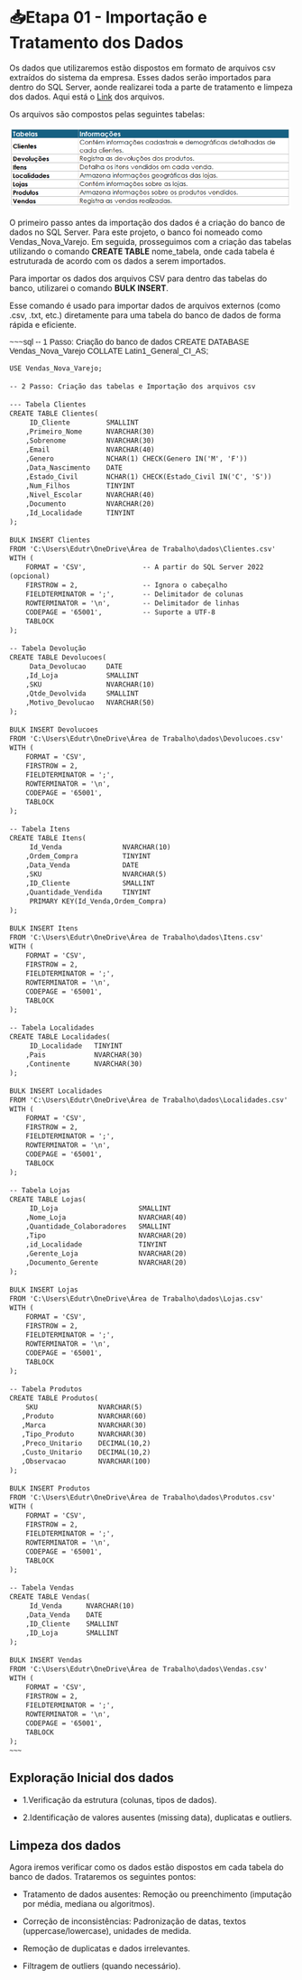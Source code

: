 <h1>📥Etapa 01 - Importação e Tratamento dos Dados</h1> 

Os dados que utilizaremos estão dispostos em formato de arquivos csv extraídos do sistema da empresa. Esses dados serão importados para dentro do SQL Server, aonde realizarei toda a parte de tratamento e limpeza dos dados. Aqui está o <a href="https://github.com/DuduTrindade/Portifolio/tree/main/Projetos/Projeto%2001%20-%20An%C3%A1lise%20de%20Vendas/Etapa%2001%20Importa%C3%A7%C3%A3o%20e%20Tratamento%20dos%20Dados/dados">Link</a> dos arquivos.

Os arquivos são compostos pelas seguintes tabelas:

<div align="center" style="display: inline-block;">
	<img  width="500" src="https://github.com/DuduTrindade/Portifolio/blob/main/Projetos/Projeto%2001%20-%20An%C3%A1lise%20de%20Vendas/Etapa%2001%20Importa%C3%A7%C3%A3o%20e%20Tratamento%20dos%20Dados/img/tb.png">
</div>



O primeiro passo antes da importação dos dados é a criação do banco de dados no SQL Server. Para este projeto, o banco foi nomeado como Vendas_Nova_Varejo. Em seguida, prosseguimos com a criação das tabelas utilizando o comando **CREATE TABLE** nome_tabela, onde cada tabela é estruturada de acordo com os dados a serem importados.

Para importar os dados dos arquivos CSV para dentro das tabelas do banco, utilizarei o comando **BULK INSERT**.

Esse comando é usado para importar dados de arquivos externos (como .csv, .txt, etc.) diretamente para uma tabela do banco de dados de forma rápida e eficiente.

<div style="font-family: Arial, sans-serif;">	
	~~~sql
	-- 1 Passo: Criação do banco de dados
	CREATE DATABASE Vendas_Nova_Varejo COLLATE Latin1_General_CI_AS;

	USE Vendas_Nova_Varejo;

	-- 2 Passo: Criação das tabelas e Importação dos arquivos csv 

	--- Tabela Clientes
	CREATE TABLE Clientes(
	     ID_Cliente         SMALLINT 
	    ,Primeiro_Nome      NVARCHAR(30) 
	    ,Sobrenome          NVARCHAR(30) 
	    ,Email              NVARCHAR(40) 
	    ,Genero             NCHAR(1) CHECK(Genero IN('M', 'F')) 
	    ,Data_Nascimento    DATE 
	    ,Estado_Civil       NCHAR(1) CHECK(Estado_Civil IN('C', 'S')) 
	    ,Num_Filhos         TINYINT 
	    ,Nivel_Escolar      NVARCHAR(40) 
	    ,Documento          NVARCHAR(20) 
	    ,Id_Localidade      TINYINT 
	);

	BULK INSERT Clientes
	FROM 'C:\Users\Edutr\OneDrive\Área de Trabalho\dados\Clientes.csv'
	WITH (
	    FORMAT = 'CSV',              -- A partir do SQL Server 2022 (opcional)
	    FIRSTROW = 2,                -- Ignora o cabeçalho
	    FIELDTERMINATOR = ';',       -- Delimitador de colunas
	    ROWTERMINATOR = '\n',        -- Delimitador de linhas
	    CODEPAGE = '65001',          -- Suporte a UTF-8
	    TABLOCK
	);

	-- Tabela Devolução
	CREATE TABLE Devolucoes(
	     Data_Devolucao     DATE 
	    ,Id_Loja            SMALLINT    
	    ,SKU                NVARCHAR(10) 
	    ,Qtde_Devolvida     SMALLINT 
	    ,Motivo_Devolucao   NVARCHAR(50)     
	);

	BULK INSERT Devolucoes
	FROM 'C:\Users\Edutr\OneDrive\Área de Trabalho\dados\Devolucoes.csv'
	WITH (
	    FORMAT = 'CSV',              
	    FIRSTROW = 2,                
	    FIELDTERMINATOR = ';',       
	    ROWTERMINATOR = '\n',        
	    CODEPAGE = '65001',          
	    TABLOCK
	);

	-- Tabela Itens
	CREATE TABLE Itens(
	     Id_Venda               NVARCHAR(10)
	    ,Ordem_Compra           TINYINT
	    ,Data_Venda             DATE
	    ,SKU                    NVARCHAR(5)
	    ,ID_Cliente             SMALLINT
	    ,Quantidade_Vendida     TINYINT
	     PRIMARY KEY(Id_Venda,Ordem_Compra)
	);

	BULK INSERT Itens
	FROM 'C:\Users\Edutr\OneDrive\Área de Trabalho\dados\Itens.csv'
	WITH (
	    FORMAT = 'CSV',              
	    FIRSTROW = 2,                
	    FIELDTERMINATOR = ';',       
	    ROWTERMINATOR = '\n',        
	    CODEPAGE = '65001',          
	    TABLOCK
	);

	-- Tabela Localidades
	CREATE TABLE Localidades(
	     ID_Localidade   TINYINT 
	    ,Pais            NVARCHAR(30)
	    ,Continente      NVARCHAR(30)
	);

	BULK INSERT Localidades
	FROM 'C:\Users\Edutr\OneDrive\Área de Trabalho\dados\Localidades.csv'
	WITH (
	    FORMAT = 'CSV',              
	    FIRSTROW = 2,                
	    FIELDTERMINATOR = ';',       
	    ROWTERMINATOR = '\n',        
	    CODEPAGE = '65001',          
	    TABLOCK
	);

	-- Tabela Lojas
	CREATE TABLE Lojas(
	     ID_Loja                    SMALLINT 
	    ,Nome_Loja                  NVARCHAR(40)
	    ,Quantidade_Colaboradores   SMALLINT
	    ,Tipo                       NVARCHAR(20)
	    ,id_Localidade              TINYINT
	    ,Gerente_Loja               NVARCHAR(20)
	    ,Documento_Gerente          NVARCHAR(20)
	);

	BULK INSERT Lojas
	FROM 'C:\Users\Edutr\OneDrive\Área de Trabalho\dados\Lojas.csv'
	WITH (
	    FORMAT = 'CSV',              
	    FIRSTROW = 2,                
	    FIELDTERMINATOR = ';',       
	    ROWTERMINATOR = '\n',        
	    CODEPAGE = '65001',          
	    TABLOCK
	);

	-- Tabela Produtos
	CREATE TABLE Produtos(
	    SKU               NVARCHAR(5) 
	   ,Produto           NVARCHAR(60)
	   ,Marca             NVARCHAR(30)
	   ,Tipo_Produto      NVARCHAR(30)    
	   ,Preco_Unitario    DECIMAL(10,2)
	   ,Custo_Unitario    DECIMAL(10,2)
	   ,Observacao        NVARCHAR(100)
	);

	BULK INSERT Produtos
	FROM 'C:\Users\Edutr\OneDrive\Área de Trabalho\dados\Produtos.csv'
	WITH (
	    FORMAT = 'CSV',              
	    FIRSTROW = 2,                
	    FIELDTERMINATOR = ';',       
	    ROWTERMINATOR = '\n',        
	    CODEPAGE = '65001',          
	    TABLOCK
	);

	-- Tabela Vendas
	CREATE TABLE Vendas(
	     Id_Venda      NVARCHAR(10) 
	    ,Data_Venda    DATE
	    ,ID_Cliente    SMALLINT
	    ,ID_Loja       SMALLINT
	);

	BULK INSERT Vendas
	FROM 'C:\Users\Edutr\OneDrive\Área de Trabalho\dados\Vendas.csv'
	WITH (
	    FORMAT = 'CSV',              
	    FIRSTROW = 2,                
	    FIELDTERMINATOR = ';',       
	    ROWTERMINATOR = '\n',        
	    CODEPAGE = '65001',          
	    TABLOCK
	);
	~~~
</div>



## Exploração Inicial dos dados

- 1.Verificação da estrutura (colunas, tipos de dados).

- 2.Identificação de valores ausentes (missing data), duplicatas e outliers.

## Limpeza dos dados
Agora iremos verificar como os dados estão dispostos em cada tabela do banco de dados. Trataremos os seguintes pontos:


- Tratamento de dados ausentes: Remoção ou preenchimento (imputação por média, mediana ou algoritmos).

- Correção de inconsistências: Padronização de datas, textos (uppercase/lowercase), unidades de medida.

- Remoção de duplicatas e dados irrelevantes.

- Filtragem de outliers (quando necessário).